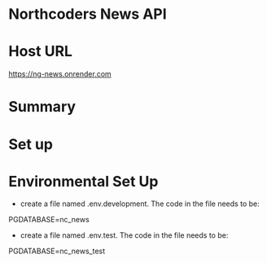 # Northcoders News API

# Host URL
https://ng-news.onrender.com

# Summary

# Set up
 

# Environmental Set Up

* create a file named .env.development. The code in the file needs to be:

PGDATABASE=nc_news

* create a file named .env.test. The code in the file needs to be:

PGDATABASE=nc_news_test


















